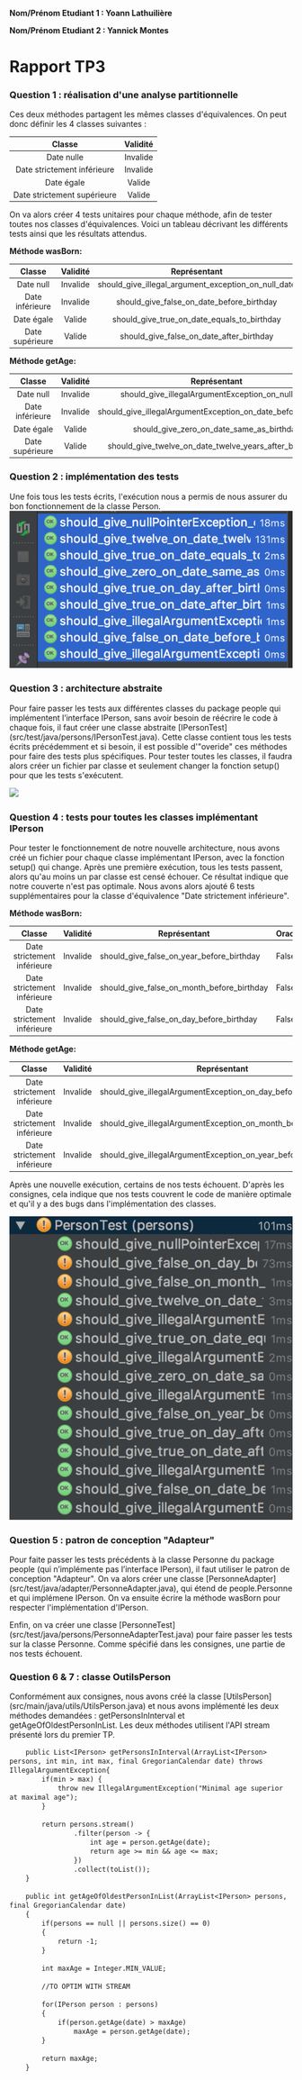 **Nom/Prénom Etudiant 1 : Yoann Lathuilière**

**Nom/Prénom Etudiant 2 : Yannick Montes**

# Rapport TP3

### Question 1 : réalisation d'une analyse partitionnelle

Ces deux méthodes partagent les mêmes classes d'équivalences. On peut donc définir les 4 classes suivantes :

|            Classe           | Validité |
|:---------------------------:|:--------:|
|          Date nulle         | Invalide |
| Date strictement inférieure | Invalide |
|          Date égale         |  Valide  |
| Date strictement supérieure |  Valide  |

On va alors créer 4 tests unitaires pour chaque méthode, afin de tester toutes nos classes d'équivalences.
Voici un tableau décrivant les différents tests ainsi que les résultats attendus.

**Méthode wasBorn:**

|      Classe     | Validité |                 Représentant                | Oracle |
|:---------------:|:--------:|:-------------------------------------------:|:------:|
|    Date null    | Invalide |  should_give_illegal_argument_exception_on_null_date  |  IllegalArgumentException |
| Date inférieure | Invalide |  should_give_false_on_date_before_birthday  |  false |
|    Date égale   |  Valide  | should_give_true_on_date_equals_to_birthday |  true  |
| Date supérieure |  Valide  |   should_give_false_on_date_after_birthday  |  true  |


**Méthode getAge:**

|      Classe     | Validité |                         Représentant                         |          Oracle          |
|:---------------:|:--------:|:------------------------------------------------------------:|:------------------------:|
|    Date null    | Invalide |       should_give_illegalArgumentException_on_null_date      | IllegalArgumentException |
| Date inférieure | Invalide | should_give_illegalArgumentException_on_date_before_birthday | IllegalArgumentException |
|    Date égale   |  Valide  |           should_give_zero_on_date_same_as_birthday          |             0            |
| Date supérieure |  Valide  |   should_give_twelve_on_date_twelve_years_after_birth_date   |            12            |


### Question 2 : implémentation des tests

Une fois tous les tests écrits, l'exécution nous a permis de nous assurer du bon fonctionnement de la classe Person.
![](/images/question2.png?raw=true)


### Question 3 : architecture abstraite

Pour faire passer les tests aux différentes classes du package people qui implémentent l’interface IPerson, sans avoir besoin de réécrire le code à chaque fois, il faut créer une classe abstraite [IPersonTest] (src/test/java/persons/IPersonTest.java).
Cette classe contient tous les tests écrits précédemment et si besoin, il est possible d'"overide" ces méthodes pour faire des tests plus spécifiques.
Pour tester toutes les classes, il faudra alors créer un fichier par classe et seulement changer la fonction setup() pour que les tests s'exécutent.

![](/images/IPersonTest.png?raw=true)


### Question 4 : tests pour toutes les classes implémentant IPerson

Pour tester le fonctionnement de notre nouvelle architecture, nous avons créé un fichier pour chaque classe implémentant IPerson, avec la fonction setup() qui change.
Après une première exécution, tous les tests passent, alors qu'au moins un par classe est censé échouer. Ce résultat indique que notre couverte n'est pas optimale.
Nous avons alors ajouté 6 tests supplémentaires pour la classe d'équivalence "Date strictement inférieure".

**Méthode wasBorn:**

|            Classe           | Validité | Représentant                               | Oracle |
|:---------------------------:|:--------:|--------------------------------------------|--------|
| Date strictement inférieure | Invalide | should_give_false_on_year_before_birthday  | False  |
| Date strictement inférieure | Invalide | should_give_false_on_month_before_birthday | False  |
| Date strictement inférieure | Invalide | should_give_false_on_day_before_birthday   | False  |

**Méthode getAge:**

|            Classe           | Validité | Représentant                                                  | Oracle                   |
|:---------------------------:|:--------:|---------------------------------------------------------------|--------------------------|
| Date strictement inférieure | Invalide | should_give_illegalArgumentException_on_day_before_birthday   | IllegalArgumentException |
| Date strictement inférieure | Invalide | should_give_illegalArgumentException_on_month_before_birthday | IllegalArgumentException |
| Date strictement inférieure | Invalide | should_give_illegalArgumentException_on_year_before_birthday  | IllegalArgumentException |

Après une nouvelle exécution, certains de nos tests échouent.
D'après les consignes, cela indique que nos tests couvrent le code de manière optimale et qu'il y a des bugs dans l'implémentation des classes.

![](/images/question4.png?raw=true)


### Question 5 : patron de conception "Adapteur"

Pour faite passer les tests précédents à la classe Personne du package people (qui n’implémente pas l’interface IPerson), il faut utiliser le patron de conception "Adapteur".
On va alors créer une classe [PersonneAdapter] (src/test/java/adapter/PersonneAdapter.java), qui étend de people.Personne et qui implémene IPerson.
On va ensuite écrire la méthode wasBorn pour respecter l'implémentation d'IPerson.

Enfin, on va créer une classe [PersonneTest] (src/test/java/persons/PersonneAdapterTest.java) pour faire passer les tests sur la classe Personne.
Comme spécifié dans les consignes, une partie de nos tests échouent.



### Question 6 & 7 : classe OutilsPerson

Conformément aux consignes, nous avons créé la classe [UtilsPerson] (src/main/java/utils/UtilsPerson.java) et nous avons implémenté les deux méthodes demandées : getPersonsInInterval et getAgeOfOldestPersonInList.
Les deux méthodes utilisent l'API stream présenté lors du premier TP.

``````
    public List<IPerson> getPersonsInInterval(ArrayList<IPerson> persons, int min, int max, final GregorianCalendar date) throws IllegalArgumentException{
        if(min > max) {
            throw new IllegalArgumentException("Minimal age superior at maximal age");
        }

        return persons.stream()
                .filter(person -> {
                    int age = person.getAge(date);
                    return age >= min && age <= max;
                })
                .collect(toList());
    }

    public int getAgeOfOldestPersonInList(ArrayList<IPerson> persons, final GregorianCalendar date)
    {
        if(persons == null || persons.size() == 0)
        {
            return -1;
        }

        int maxAge = Integer.MIN_VALUE;

        //TO OPTIM WITH STREAM

        for(IPerson person : persons)
        {
            if(person.getAge(date) > maxAge)
                maxAge = person.getAge(date);
        }

        return maxAge;
    }
``````



